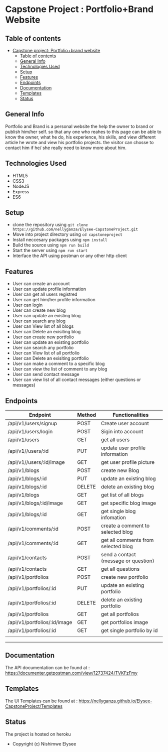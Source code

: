 # Capstone Project : Portfolio+Brand Website


## Table of contents

- [Capstone project: Portfolio+brand website](#Capstone-Project-:-Portfolio+Brand-Website)
  - [Table of contents](#table-of-contents)
  - [General Info](#general-info)
  - [Technologies Used](#technologies-used)
  - [Setup](#setup)
  - [Features](#features)
  - [Endpoints](#endpoints)
  - [Documentation](#documentation)
  - [Templates](#templates)
  - [Status](#status)

## General Info

Portfolio and Brand is a personal website the help the owner to brand or publish him/her self. so that any one who reahes to this page can be able to know the owner, what he do, his experience, his skills, and view different article he wrote and view his portfolio projects. the visitor can chosse to contact him if he/ she really need to know more about him.

## Technologies Used

- HTML5
- CSS3
- NodeJS
- Express
- ES6

## Setup

- clone the repository using `git clone https://github.com/nellyganza/Elysee-CapstoneProject.git`
- Move into project directory using `cd capstoneproject`
- Install neccesary packages using `npm install`
- Build the source using `npm run build`
- Start the server using `npm run start`
- Interface the API using postman or any other http client

## Features

- User can create an account
- User can update profile information
- User can get all users registred
- User can get him/her profile information
- User can login
- User can create new blog
- User can update an existing blog
- User can search any blog 
- User can View list of all blogs
- User can Delete an exisiting blog
- User can create new portfolio
- User can update an existing portfolio
- User can search any portfolio 
- User can View list of all portfolio
- User can Delete an exisiting portfolio
- User can make a comment to a specific blog
- User can view the list of comment to any blog
- User can send contact message
- User can view list of all contact messages (either questions or messages)


## Endpoints

| Endpoint                      | Method           |Functionalities                            |
|-------------------------------|------------------|-------------------------------------------|
| /api/v1/users/signup          | POST             | Create user account                       |
| /api/v1/users/login           | POST             | Sigin into account                        |
| /api/v1/users                 | GET              | get all users                             |
| /api/v1//users/:id            | PUT              | update user profile information           |
| /api/v1//users/:id/image      | GET              | get user profile picture                  |
| /api/v1/blogs                 | POST             | create new Blog                           |
| /api/v1/blogs/:id             | PUT              | update an existing blog                   |
| /api/v1/blogs/:id             | DELETE           | delete an existing blog                   |
| /api/v1/blogs                 | GET              | get list of all blogs                     |
| /api/v1/blogs/:id/image       | GET              | get specific blog image                   |
| /api/v1/blogs/:id             | GET              | get single blog infomation                |
| /api/v1/comments/:id          | POST             | create a comment to selected blog         |
| /api/v1/comments/:id          | GET              | get all comments from selected blog       |
| /api/v1/contacts              | POST             | send a contact (message or question)      |
| /api/v1/contacts              | GET              | get all questions                         |
| /api/v1/portfolios            | POST             | create new portfolio                      |
| /api/v1/portfolios/:id        | PUT              | update an existing portfolio              |
| /api/v1/portfolios/:id        | DELETE           | delete an existing portfolio              |
| /api/v1/portfolios            | GET              | get all portfolios                        |
| /api/v1/portfolios/:id/image  | GET              | get portfolios image                      |
| /api/v1/portfolios/:id        | GET              | get single portfolio by id                |
|                               |                  |                                           |
------------------------------------------------------------------------------------------------
## Documentation

The API documentation can be found at : <https://documenter.getpostman.com/view/12737424/TVKFzFmy>

## Templates

The UI Templates can be found  at : <https://nellyganza.github.io/Elysee-CapstoneProject/Templates>

## Status

The project is hosted on heroku

- Copyright (c) Nishimwe Elysee
